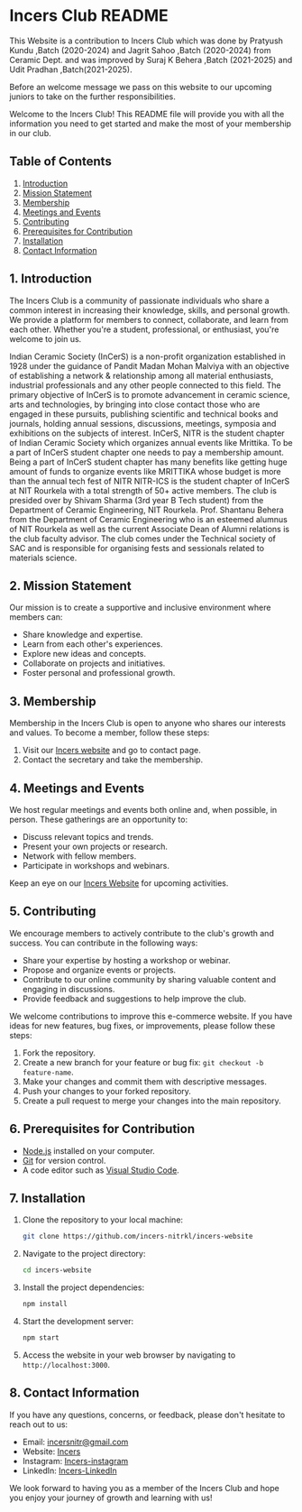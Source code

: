 # Incers Club README

This Website is a contribution to Incers Club which was done by Pratyush Kundu ,Batch (2020-2024) and Jagrit Sahoo ,Batch (2020-2024) from Ceramic Dept. and was improved by Suraj K Behera ,Batch (2021-2025) and Udit Pradhan ,Batch(2021-2025).

Before an welcome message we pass on this website to our upcoming juniors to take on the further responsibilities.

Welcome to the Incers Club! This README file will provide you with all the information you need to get started and make the most of your membership in our club.

## Table of Contents
1. [Introduction](#introduction)
2. [Mission Statement](#mission-statement)
3. [Membership](#membership)
4. [Meetings and Events](#meetings-and-events)
5. [Contributing](#contributing)
6. [Prerequisites for Contribution](#prerequisites-for-contribution)
7. [Installation](#installation)
8. [Contact Information](#contact-information)

## 1. Introduction

The Incers Club is a community of passionate individuals who share a common interest in increasing their knowledge, skills, and personal growth. We provide a platform for members to connect, collaborate, and learn from each other. Whether you're a student, professional, or enthusiast, you're welcome to join us.

Indian Ceramic Society (InCerS) is a non-profit organization established in 1928 under the guidance of Pandit Madan Mohan Malviya with an objective of establishing a network & relationship among all material enthusiasts, industrial professionals and any other people connected to this field. The primary objective of InCerS is to promote advancement in ceramic science, arts and technologies, by bringing into close contact those who are engaged in these pursuits, publishing scientific and technical books and journals, holding annual sessions, discussions, meetings, symposia and exhibitions on the subjects of interest. InCerS, NITR is the student chapter of Indian Ceramic Society which organizes annual events like Mrittika. To be a part of InCerS student chapter one needs to pay a membership amount. Being a part of InCerS student chapter has many benefits like getting huge amount of funds to organize events like MRITTIKA whose budget is more than the annual tech fest of NITR NITR-ICS is the student chapter of InCerS at NIT Rourkela with a total strength of 50+ active members. The club is presided over by Shivam Sharma (3rd year B Tech student) from the Department of Ceramic Engineering, NIT Rourkela. Prof. Shantanu Behera from the Department of Ceramic Engineering who is an esteemed alumnus of NIT Rourkela as well as the current Associate Dean of Alumni relations is the club faculty advisor. The club comes under the Technical society of SAC and is responsible for organising fests and sessionals related to materials science.

## 2. Mission Statement

Our mission is to create a supportive and inclusive environment where members can:

- Share knowledge and expertise.
- Learn from each other's experiences.
- Explore new ideas and concepts.
- Collaborate on projects and initiatives.
- Foster personal and professional growth.

## 3. Membership

Membership in the Incers Club is open to anyone who shares our interests and values. To become a member, follow these steps:

1. Visit our [Incers website](https://incersnitrkl.netlify.app/) and go to contact page.
2. Contact the secretary and take the membership.

## 4. Meetings and Events

We host regular meetings and events both online and, when possible, in person. These gatherings are an opportunity to:

- Discuss relevant topics and trends.
- Present your own projects or research.
- Network with fellow members.
- Participate in workshops and webinars.

Keep an eye on our [Incers Website](https://incersnitrkl.netlify.app/) for upcoming activities.

## 5. Contributing

We encourage members to actively contribute to the club's growth and success. You can contribute in the following ways:

- Share your expertise by hosting a workshop or webinar.
- Propose and organize events or projects.
- Contribute to our online community by sharing valuable content and engaging in discussions.
- Provide feedback and suggestions to help improve the club.

We welcome contributions to improve this e-commerce website. If you have ideas for new features, bug fixes, or improvements, please follow these steps:

1. Fork the repository.
2. Create a new branch for your feature or bug fix: `git checkout -b feature-name`.
3. Make your changes and commit them with descriptive messages.
4. Push your changes to your forked repository.
5. Create a pull request to merge your changes into the main repository.

   
## 6. Prerequisites for Contribution

- [Node.js](https://nodejs.org/) installed on your computer.
- [Git](https://git-scm.com/) for version control.
- A code editor such as [Visual Studio Code](https://code.visualstudio.com/).

## 7. Installation

1. Clone the repository to your local machine:

   ```bash
   git clone https://github.com/incers-nitrkl/incers-website
   ```

2. Navigate to the project directory:

   ```bash
   cd incers-website
   ```

3. Install the project dependencies:

   ```bash
   npm install
   ```

4. Start the development server:

   ```bash
   npm start
   ```

5. Access the website in your web browser by navigating to `http://localhost:3000`.

## 8. Contact Information

If you have any questions, concerns, or feedback, please don't hesitate to reach out to us:

- Email: incersnitr@gmail.com
- Website: [Incers](https://incersnitrkl.netlify.app/)
- Instagram: [Incers-instagram](https://www.instagram.com/nitr_incers/)
- LinkedIn: [Incers-LinkedIn](https://www.linkedin.com/company/incers-nitr/mycompany/)

We look forward to having you as a member of the Incers Club and hope you enjoy your journey of growth and learning with us!
